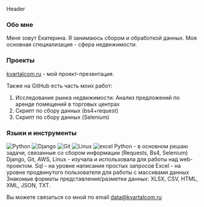 Header

### Обо мне
Меня зовут Екатерина. Я занимаюсь сбором и обработкой данных. Моя основная специализация - сфера недвижимости.

### Проекты
[kvartalcom.ru](https://kvartalcom.ru) - мой проект-презентация.

Также на GitHub есть часть моих работ:
1. Исследование рынка недвижимости: Анализ предложений по аренде помещений в торговых центрах
2. Скрипт по сбору данных (bs4+request)
3. Скрипт по сбору данных (Selenium)

### Языки и инструменты
![Python](https://img.shields.io/badge/Python-<COLOR>??style=for-the-badge&logo=python)
![Django](https://img.shields.io/badge/Python-<COLOR>??style=for-the-badge&logo=django)
![Git](https://img.shields.io/badge/Python-<COLOR>??style=for-the-badge&logo=git)
![Linux](https://img.shields.io/badge/Python-<COLOR>??style=for-the-badge&logo=linux)
![excel](https://img.shields.io/badge/Python-<COLOR>??style=for-the-badge&logo=excel)
Python - в основном решаю задачи, связанные со сбором информации (Requests, Bs4, Selenium)
Django, Git, AWS, Linux - изучала и использовала для работы над web-проектом.
Sql - на уровне написания простых запросов
Excel - на уровне продвинутого пользователя для работы с массивами данных
Знакомые форматы представления/разметки данных: XLSX, CSV, HTML, XML, JSON, TXT.

Вы можете связаться со мной по email data@kvartalcom.ru
